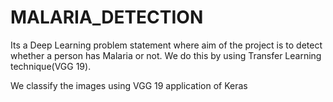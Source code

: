 # MALARIA_DETECTION
Its a Deep Learning problem statement where aim of the project is to detect whether a person has Malaria or not.  We do this by using Transfer Learning technique(VGG 19). 

We classify the images using VGG 19 application of Keras
